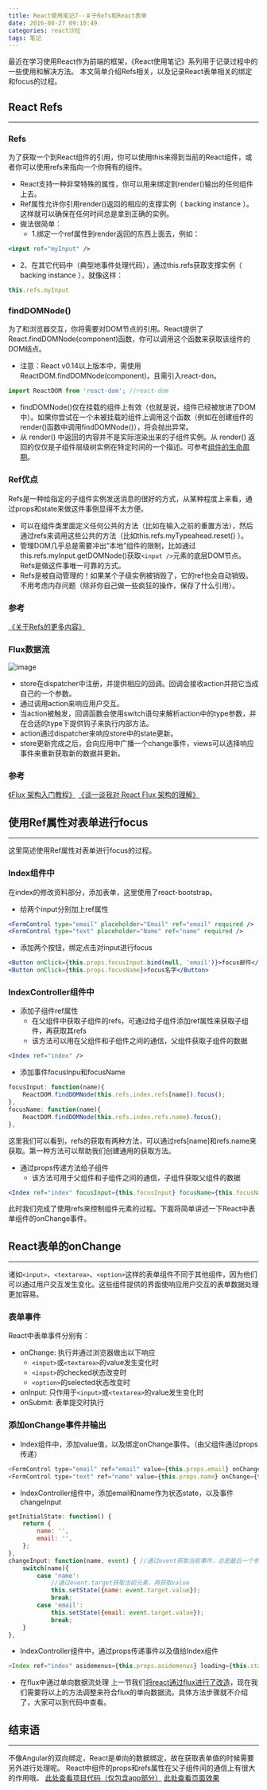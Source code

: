 ```yaml
---
title: React使用笔记7--关于Refs和React表单
date: 2016-08-27 09:10:49
categories: react沙拉
tags: 笔记
---
```

最近在学习使用React作为前端的框架，《React使用笔记》系列用于记录过程中的一些使用和解决方法。
本文简单介绍Refs相关，以及记录React表单相关的绑定和focus的过程。
<!--more-->
## React Refs
-----
### Refs
为了获取一个到React组件的引用，你可以使用this来得到当前的React组件，或者你可以使用refs来指向一个你拥有的组件。
- React支持一种非常特殊的属性，你可以用来绑定到render()输出的任何组件上去。
- Ref属性允许你引用render()返回的相应的支撑实例（ backing instance ）。
这样就可以确保在任何时间总是拿到正确的实例。
- 做法很简单：
  - 1.绑定一个ref属性到render返回的东西上面去，例如：

``` jsx
<input ref="myInput" />
```

  - 2、在其它代码中（典型地事件处理代码），通过this.refs获取支撑实例（ backing instance ），就像这样：

``` jsx
this.refs.myInput
```

### findDOMNode()
为了和浏览器交互，你将需要对DOM节点的引用。React提供了React.findDOMNode(component)函数，你可以调用这个函数来获取该组件的DOM结点。
- 注意：React v0.14以上版本中，需使用ReactDOM.findDOMNode(component)，且需引入react-don。

``` javascript
import ReactDOM from 'react-dom'; //react-dom
```

- findDOMNode()仅在挂载的组件上有效（也就是说，组件已经被放进了DOM中）。如果你尝试在一个未被挂载的组件上调用这个函数（例如在创建组件的render()函数中调用findDOMNode()），将会抛出异常。
- 从 render() 中返回的内容并不是实际渲染出来的子组件实例。从 render() 返回的仅仅是子组件层级树实例在特定时间的一个描述。可参考[组件的生命周期](/2016/08/13/react-notes-3-props-state-lifecycle/)。

### Ref优点
Refs是一种给指定的子组件实例发送消息的很好的方式，从某种程度上来看，通过props和state来做这件事倒显得不太方便。
- 可以在组件类里面定义任何公共的方法（比如在输入之前的重置方法），然后通过refs来调用这些公共的方法（比如this.refs.myTypeahead.reset() ）。
- 管理DOM几乎总是需要冲出“本地”组件的限制，比如通过this.refs.myInput.getDOMNode()获取`<input />`元素的底层DOM节点。Refs是做这件事唯一可靠的方式。
- Refs是被自动管理的！如果某个子级实例被销毁了，它的ref也会自动销毁。不用考虑内存问题（除非你自己做一些疯狂的操作，保存了什么引用）。

### 参考
[《关于Refs的更多内容》](http://reactjs.cn/react/docs/more-about-refs.html)

### Flux数据流
![image](https://github-imglib-1255459943.cos.ap-chengdu.myqcloud.com/bg2016011503.png)
- store在dispatcher中注册，并提供相应的回调。回调会接收action并把它当成自己的一个参数。
- 通过调用action来响应用户交互。
- 当action被触发，回调函数会使用switch语句来解析action中的type参数，并在合适的type下提供钩子来执行内部方法。
- action通过dispatcher来响应store中的state更新。
- store更新完成之后，会向应用中广播一个change事件，views可以选择响应事件来重新获取新的数据并更新。

### 参考
[《Flux 架构入门教程》](http://www.ruanyifeng.com/blog/2016/01/flux.html)
[《谈一谈我对 React Flux 架构的理解》](http://www.cocoachina.com/webapp/20150928/13600.html)

## 使用Ref属性对表单进行focus
-----
这里简述使用Ref属性对表单进行focus的过程。

### Index组件中
在index的修改资料部分，添加表单，这里使用了react-bootstrap。
- 给两个input分别加上ref属性

``` jsx
<FormControl type="email" placeholder="Email" ref="email" required />
<FormControl type="text" placeholder="Name" ref="name" required />
```

- 添加两个按钮，绑定点击对input进行focus

``` jsx
<Button onClick={this.props.focusInput.bind(null, 'email')}>focus邮件</Button>
<Button onClick={this.props.focusName}>focus名字</Button>
```

### IndexController组件中
- 添加子组件ref属性
  - 在父组件中获取子组件的refs，可通过给子组件添加ref属性来获取子组件，再获取其refs
  - 该方法可以用在父组件和子组件之间的通信，父组件获取子组件的数据

``` jsx
<Index ref="index" />
```

- 添加事件focusInpu和focusName

``` jsx
focusInput: function(name){
	ReactDOM.findDOMNode(this.refs.index.refs[name]).focus(); 
},
focusName: function(name){
	ReactDOM.findDOMNode(this.refs.index.refs.name).focus(); 		
},
```

这里我们可以看到，refs的获取有两种方法，可以通过refs[name]和refs.name来获取。第一种方法可以帮助我们创建通用的获取方法。
- 通过props传递方法给子组件
  - 该方法可用于父组件和子组件之间的通信，子组件获取父组件的数据

``` jsx
<Index ref="index" focusInput={this.focusInput} focusName={this.focusName} />
```

此时我们完成了使用refs来控制组件元素的过程。下面将简单讲述一下React中表单组件的onChange事件。

## React表单的onChange
-----
诸如`<input>`、`<textarea>`、`<option>`这样的表单组件不同于其他组件，因为他们可以通过用户交互发生变化。这些组件提供的界面使响应用户交互的表单数据处理更加容易。

### 表单事件
React中表单事件分别有：
- onChange: 执行并通过浏览器做出以下响应
  - `<input>`或`<textarea>`的value发生变化时
  - `<input>`的checked状态改变时
  - `<option>`的selected状态改变时
- onInput: 只作用于`<input>`或`<textarea>`的value发生变化时
- onSubmit: 表单提交时执行

### 添加onChange事件并输出
- Index组件中，添加value值，以及绑定onChange事件。（由父组件通过props传递）

``` javascript
<FormControl type="email" ref="email" value={this.props.email} onChange={this.props.changeInput.bind(null, 'email')} required />
<FormControl type="text" ref="name" value={this.props.name} onChange={this.props.changeInput.bind(null, 'name')} required />
```

- IndexController组件中，添加email和name作为状态state，以及事件changeInput

``` javascript
getInitialState: function() {
	return {
		name: '',
		email: '',
	};
},
changeInput: function(name, event) { //通过event获取当前事件，总是最后一个参数传入
	switch(name){
		case 'name':
			//通过event.target获取当前元素，再获取value
			this.setState({name: event.target.value}); 
			break;
		case 'email':
			this.setState({email: event.target.value});
			break;
	}		
},
```

- IndexController组件中，通过props传递事件以及值给Index组件

``` javascript
<Index ref="index" asidemenus={this.props.asidemenus} loading={this.state.loading} changeInput={this.changeInput} focusInput={this.focusInput} focusName={this.focusName} email={this.state.email} name={this.state.name} />
```

- 在flux中通过单向数据流处理
上一节我们[将react通过flux进行了改造](/2016/08/21/react-notes-6-use-flux/)，现在我们需要将以上的方法调整来符合flux的单向数据流。具体方法步骤就不介绍了，大家可以到代码中查看。

## 结束语
-----
不像Angular的双向绑定，React是单向的数据绑定，故在获取表单值的时候需要另外进行处理呢。
React中组件的props和refs属性在父子组件间的通信上有很大的作用哦。
[此处查看项目代码（仅包含app部分）](https://github.com/godbasin/godbasin.github.io/tree/blog-codes/react-notes/7-form-and-ref)
[此处查看页面效果](http://o9j9owc7b.bkt.clouddn.com/7-form-and-ref/index.html)